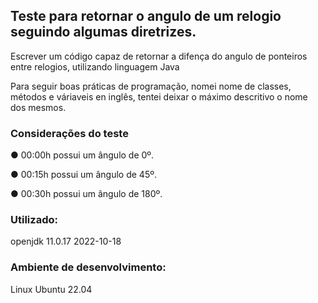 ## Teste para retornar o angulo de um relogio seguindo algumas diretrizes.

Escrever um código capaz de retornar a difença do angulo de ponteiros entre relogios, utilizando linguagem Java

Para seguir boas práticas de programação, nomei nome de classes, métodos e váriaveis en inglês, tentei deixar o máximo descritivo o nome dos mesmos.


### Considerações do teste

● 00:00h possui um ângulo de 0º.

● 00:15h possui um ângulo de 45º.

● 00:30h possui um ângulo de 180º.

### Utilizado:
openjdk 11.0.17 2022-10-18

### Ambiente de desenvolvimento:
Linux Ubuntu 22.04
